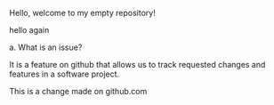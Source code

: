 Hello, welcome to my empty repository!

hello again 

a. What is an issue?

It is a feature on github that allows us to track requested changes and features in a software project. 

This is a change made on github.com
